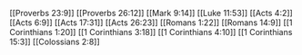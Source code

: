 [[Proverbs 23:9]]
[[Proverbs 26:12]]
[[Mark 9:14]]
[[Luke 11:53]]
[[Acts 4:2]]
[[Acts 6:9]]
[[Acts 17:31]]
[[Acts 26:23]]
[[Romans 1:22]]
[[Romans 14:9]]
[[1 Corinthians 1:20]]
[[1 Corinthians 3:18]]
[[1 Corinthians 4:10]]
[[1 Corinthians 15:3]]
[[Colossians 2:8]]
